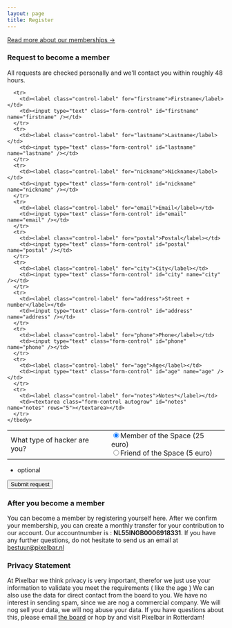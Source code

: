 ```yaml
---
layout: page
title: Register
---
```


<p class="message">
  <a href="/about">Read more about our memberships →</a>
</p>

### Request to become a member

All requests are checked personally and we'll contact you within roughly 48 hours.

<script src='https://www.google.com/recaptcha/api.js'></script>


<form id="register">
  <table>
    <tbody>
      <tr>
        <td><label class="control-label">What type of hacker are you?</label></td>
        <td>
          <input type="radio" name="membertype" value="member" id="member" checked><label class="control-label" for="member">Member of the Space (25 euro)</label></input> <br />
          <input type="radio" name="membertype" value="friend" id="friend"><label class="control-label" for="friend">Friend of the Space (5 euro)</label></input>
        </td>
      </tr>

      <tr>
        <td><label class="control-label" for="firstname">Firstname</label></td>
        <td><input type="text" class="form-control" id="firstname" name="firstname" /></td>
      </tr>
      <tr>
        <td><label class="control-label" for="lastname">Lastname</label></td>
        <td><input type="text" class="form-control" id="lastname" name="lastname" /></td>
      </tr>
      <tr>
        <td><label class="control-label" for="nickname">Nickname</label></td>
        <td><input type="text" class="form-control" id="nickname" name="nickname" /></td>
      </tr>
      <tr>
        <td><label class="control-label" for="email">Email</label></td>
        <td><input type="text" class="form-control" id="email" name="email" /></td>
      </tr>
      <tr>
        <td><label class="control-label" for="postal">Postal</label></td>
        <td><input type="text" class="form-control" id="postal" name="postal" /></td>
      </tr>
      <tr>
        <td><label class="control-label" for="city">City</label></td>
        <td><input type="text" class="form-control" id="city" name="city" /></td>
      </tr>
      <tr>
        <td><label class="control-label" for="address">Street + number</label></td>
        <td><input type="text" class="form-control" id="address" name="address" /></td>
      </tr>
      <tr>
        <td><label class="control-label" for="phone">Phone</label></td>
        <td><input type="text" class="form-control" id="phone" name="phone" /></td>
      </tr>
      <tr>
        <td><label class="control-label" for="age">Age</label></td>
        <td><input type="text" class="form-control" id="age" name="age" /></td>
      </tr>
      <tr>
        <td><label class="control-label" for="notes">Notes*</label></td>
        <td><textarea class="form-control autogrow" id="notes" name="notes" rows="5"></textarea></td>
      </tr>
    </tbody>
  </table>

  * optional

  <div class="form-group">
    <div class="g-recaptcha" data-sitekey="6Lc3pwwTAAAAAPaUYb7uskECmmY50pY3IMtqHnYr" style="-moz-transform:scale(0.77); -ms-transform:scale(0.77); -o-transform:scale(0.77); -moz-transform-origin:0; -ms-transform-origin:0; -o-transform-origin:0; -webkit-transform:scale(0.77); transform:scale(0.77); -webkit-transform-origin:0 0; transform-origin:0; filter: progid:DXImageTransform.Microsoft.Matrix(M11=0.77,M12=0,M21=0,M22=0.77,SizingMethod='auto expand');" ></div>
  </div>
  <input type="hidden" name="token" value="1d144841516e7937f1ca82ba99a7cd32">
  <div class="form-group">
    <button type="submit" class="btn btn-success">Submit request</button>
  </div>
</form>

### After you become a member

You can become a member by registering yourself here. After we confirm your membership, you can create a monthly transfer for your contribution to our account. Our accountnumber is : <b>NL55INGB0006918331</b>. If you have any further questions, do not hesitate to send us an email at <a href="mailto:bestuur@pixelbar.nl">bestuur@pixelbar.nl</a>

### Privacy Statement

At Pixelbar we think privacy is very important, therefor we just use your information to validate you meet the requirements ( like the age ) We can also use the data for direct contact from the board to you. We have no interest in sending spam, since we are nog a commercial company. We will nog sell your data, we will nog abuse your data. If you have questions about this, please email <a href="mailto:bestuur@pixelbar.nl">the board</a> or hop by and visit Pixelbar in Rotterdam!
